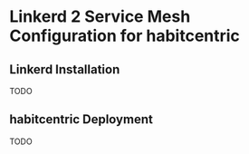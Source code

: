 # Linkerd 2 Service Mesh Configuration for habitcentric

## Linkerd Installation

TODO

## habitcentric Deployment

TODO